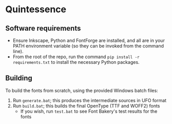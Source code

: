 # Quintessence

## Software requirements

- Ensure Inkscape, Python and FontForge are installed, and all are in your PATH environment variable (so they can be invoked from the command line).
- From the root of the repo, run the command `pip install -r requirements.txt` to install the necessary Python packages.

## Building

To build the fonts from scratch, using the provided Windows batch files:

1. Run `generate.bat`; this produces the intermediate sources in UFO format
2. Run `build.bat`; this builds the final OpenType (TTF and WOFF2) fonts
   - If you wish, run `test.bat` to see Font Bakery's test results for the fonts
